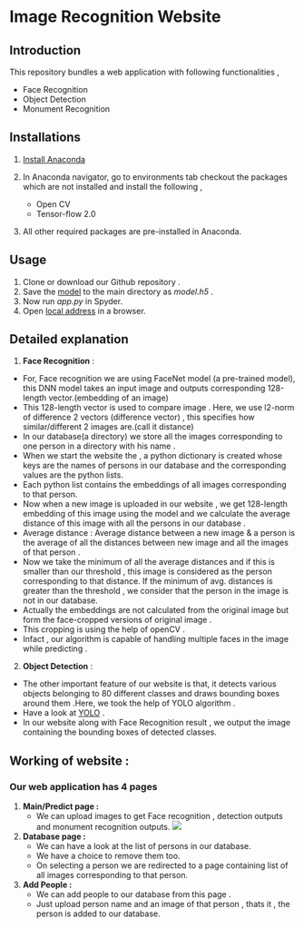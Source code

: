 # Image Recognition Website

## Introduction 
 
This repository bundles a web application with following functionalities ,
- Face Recognition 
- Object Detection
- Monument Recognition

## Installations 

1. [Install Anaconda ](https://docs.anaconda.com/anaconda/install/)
2. In Anaconda navigator, go to environments tab checkout the packages which are not installed and install the following ,

    - Open CV
    - Tensor-flow 2.0
3. All other required packages are pre-installed in Anaconda.

## Usage 

1. Clone or download our Github repository .
2. Save the [model](https://github.com/OlafenwaMoses/ImageAI/releases/download/1.0/yolo.h5) to the main directory as *model.h5* .
3. Now run *app.py* in Spyder.
4. Open [local address](http://127.0.0.1:5000/) in a browser.

## Detailed explanation 

1. **Face Recognition** : 
         
- For, Face recognition we are using FaceNet model (a pre-trained model), this DNN model takes an input image and outputs corresponding 128-length vector.(embedding of an image)
- This 128-length vector is used to compare image . Here, we use l2-norm of difference 2 vectors (difference vector) , this specifies how similar/different 2 images are.(call it distance)
- In our database(a directory) we store all the images corresponding to one person in a directory with his name .
- When we start the website the , a python dictionary is created whose keys are the names of persons in our database and the corresponding values are the python lists.
- Each python list contains the embeddings of all images corresponding to that person.
- Now when a new image is uploaded in our website , we get 128-length embedding of this image using the model and we calculate the average distance of this image with all the persons in our database .
- Average distance : Average distance between a new image & a person is the average of all the distances between new image and all the images of that person .
- Now we take the minimum of all the average distances and if this is smaller than our threshold , this image is considered as the person corresponding to that distance. If the minimum of avg. distances is greater than the threshold , we consider that the person in the image is not in our database.
- Actually the embeddings are not calculated from the original image but form the face-cropped versions of original image .
- This cropping is using the help of openCV .
- Infact , our algorithm is capable of handling multiple faces in the image while predicting .

2. **Object Detection** :

- The other important feature of our website is that, it detects various objects belonging to 80 different classes and draws bounding boxes around them .Here, we took the help of YOLO algorithm .
- Have a look at [YOLO](https://pjreddie.com/darknet/yolo/) .
- In our website along with Face Recognition result , we output the image containing the bounding boxes of detected classes.

## Working of website : 

### Our web application has 4 pages 
1.  **Main/Predict page :** 
       - We can upload images to get Face recognition , detection outputs and monument recognition outputs.
       ![](Images/image1)
2.  **Database page :** 
       - We can have a look at the list of persons in our database. 
       - We have a choice to remove them too.
       - On selecting a person we are redirected to a page containing list of all images corresponding to that person.
3.  **Add People :**
       - We can add people to our database from this page .
       - Just upload person name and an image of that person , thats it , the person is added to our database. 














